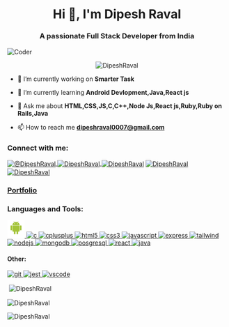 
<h1 align="center">Hi 👋, I'm Dipesh Raval</h1>
<h3 align="center">A passionate Full Stack Developer from India</h3>

<img  alt="Coder" align="center" width="400" src="https://media.giphy.com/media/f3iwJFOVOwuy7K6FFw/giphy.gif">

<p align="center"> <img src="https://komarev.com/ghpvc/?username=DipeshRaval" alt="DipeshRaval" /> </p>

- 🔭 I’m currently working on **Smarter Task**

- 🌱 I’m currently learning **Android Devlopment,Java,React js**

- 💬 Ask me about **HTML,CSS,JS,C,C++,Node Js,React js,Ruby,Ruby on Rails,Java**

- 📫 How to reach me **dipeshraval0007@gmail.com**

<h3 align="left">Connect with me:</h3>
<p align="left">
<a href="https://twitter.com/drvl_07" target="blank"><img align="center" src="https://skillicons.dev/icons?i=twitter" alt="@DipeshRaval" height="30" width="40" />
</a>
 <a href="dipeshraval0007@gmail.com" target="blank"><img align="center" src="https://cdn-icons-png.flaticon.com/512/646/646094.png" alt="DipeshRaval" height="40" width="40" />
 </a>
<a href="https://www.linkedin.com/in/dipesh-raval-0a9000215/" target="blank"><img align="center" src="https://raw.githubusercontent.com/rahuldkjain/github-profile-readme-generator/master/src/images/icons/Social/linked-in-alt.svg" alt="DipeshRaval" height="30" width="40" /></a>
<a href="https://www.instagram.com/dipu_raval_07/" target="blank"><img align="center" src="https://raw.githubusercontent.com/rahuldkjain/github-profile-readme-generator/master/src/images/icons/Social/instagram.svg" alt="DipeshRaval" height="30" width="40" /></a>
<a href="https://www.hackerrank.com/dipeshraval0007" target="blank"><img align="center" src="https://raw.githubusercontent.com/rahuldkjain/github-profile-readme-generator/master/src/images/icons/Social/hackerrank.svg" alt="DipeshRaval" height="30" width="40" /></a>
</p>
<h3><a href="https://dipeshraval.github.io/DjRaval-Portfolio/">Portfolio</a></h3>
<h3 align="left">Languages and Tools:</h3>
<p align="left">
 <a href="https://developer.android.com" target="_blank" rel="noreferrer"> 
  <img src="https://raw.githubusercontent.com/devicons/devicon/master/icons/android/android-original-wordmark.svg" alt="android" width="40"    height="40"/> 
   </a>
  <a href="https://www.cprogramming.com/" target="_blank" rel="noreferrer"> 
    <img src="https://skillicons.dev/icons?i=c" alt="c" width="40" height="40"/> </a> 
  <a href="https://www.w3schools.com/cpp/" target="_blank" rel="noreferrer"> 
    <img src="https://skillicons.dev/icons?i=cpp" alt="cplusplus" width="40" height="40"/> </a>
    <a href="https://www.w3.org/html/" target="_blank" rel="noreferrer">
    <img src="https://skillicons.dev/icons?i=html" alt="html5" width="40" height="40"/> </a> 
  <a href="https://www.w3schools.com/css/" target="_blank" rel="noreferrer">
    <img src="https://skillicons.dev/icons?i=css" alt="css3" width="40" height="40"/> </a> 
    <a href="https://developer.mozilla.org/en-US/docs/Web/JavaScript" target="_blank" rel="noreferrer">
    <img src="https://skillicons.dev/icons?i=js" alt="javascript" width="40" height="40"/> </a>
    <a href="https://expressjs.com" target="_blank" rel="noreferrer"> 
  <img src="https://skillicons.dev/icons?i=express" alt="express" width="40" height="40"/> </a> 
   <a href="https://tailwindcss.com/" target="_blank" rel="noreferrer">
    <img src="https://skillicons.dev/icons?i=tailwind" alt="tailwind" width="40" height="40"/> </a>
    <a href="https://nodejs.org" target="_blank" rel="noreferrer">
    <img src="https://skillicons.dev/icons?i=nodejs&theme=light" alt="nodejs" width="40" height="40"/> </a>
      <a href="https://www.mongodb.com/" target="_blank" rel="noreferrer">
    <img src="https://skillicons.dev/icons?i=mongodb" alt="mongodb" width="40" height="40"/> </a>
     <a href="https://www.postgresql.org/" target="_blank" rel="noreferrer">
    <img src="https://skillicons.dev/icons?i=postgresql" alt="posgresql" width="40" height="40"/> </a>
  <a href="https://reactjs.org/" target="_blank" rel="noreferrer"> 
    <img src="https://skillicons.dev/icons?i=react" alt="react" width="40" height="40"/> </a>
  <a href="https://www.java.com/en/" target="_blank" rel="noreferrer">
    <img src="https://skillicons.dev/icons?i=java&theme=light" alt="java" width="40" height="40"/> </a> 
     <h4 align="left">Other: </h4>
  <a href="https://git-scm.com/" target="_blank" rel="noreferrer"> 
    <img src="https://www.vectorlogo.zone/logos/git-scm/git-scm-icon.svg" alt="git" width="40" height="40"/> </a>
  <a href="https://jestjs.io" target="_blank" rel="noreferrer">
    <img src="https://www.vectorlogo.zone/logos/jestjsio/jestjsio-icon.svg" alt="jest" width="40" height="40"/> </a> 
     <a href="https://code.visualstudio.com/" target="_blank" rel="noreferrer">
    <img src="https://skillicons.dev/icons?i=vscode" alt="vscode" width="40" height="40"/> </a>
</p>

<p>&nbsp;<img align="center" src="https://github-readme-stats.vercel.app/api?username=DipeshRaval&show_icons=true&hide_border=true" alt="DipeshRaval" /></p>

<p><img align="center" src="https://github-readme-streak-stats.herokuapp.com/?user=DipeshRaval&" alt="DipeshRaval" /></p>

<p><img align="left" src="https://github-readme-stats.vercel.app/api/top-langs?username=DipeshRaval&show_icons=true&locale=en&layout=compact" alt="DipeshRaval" /></p>
